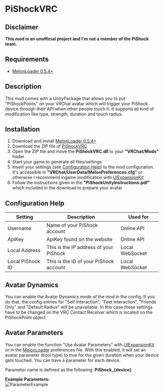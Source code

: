 # PiShockVRC

## Disclaimer

**This mod is an unofficial project and I'm not a member of the PiShock team.**

## Requirements

- [MelonLoader 0.5.4+](https://melonwiki.xyz/)

## Description

This mod comes with a UnityPackage that allows you to put "PiShockPoints" on your VRChat avatar which will trigger your PiShock device through their API when other people touch it. It supports all kind of modification like type, strength, duration and touch radius.

## Installation

1. Download and install [MelonLoader 0.5.4+](https://melonwiki.xyz/)
2. Download the ZIP file of [PiShockVRC](https://github.com/DragonPlayerX/PiShockVRC/releases/latest)
3. Open the ZIP file and move the **PiShockVRC.dll** to your **"VRChat/Mods"** folder
4. Start your game to generate all files/settings
5. Insert your settings (see [Configuration Help](https://github.com/DragonPlayerX/PiShockVRC#configuration-help)) to the mod configuration. It's accessible in **"VRChat/UserData/MelonPreferences.cfg"** or otherwise I recommend ingame modification with [UIExpansionKit](https://github.com/knah/VRCMods/releases/latest/download/UIExpansionKit.dll)
6. Follow the instructions given in the **"PiShockUnityInstructions.pdf"** which included in the download to prepare your avatar

## Configuration Help

|Setting|Description|Used for|
|-|-|-|
|Username|Name of your PiShock account|Online API|
|ApiKey|ApiKey found on the website|Online API|
|Local Address|This is the IP address of your PiShock|Local WebSocket|
|Local PiShock ID|This is the ID of your PiShock account|Local WebSocket|

## Avatar Dynamics

You can enable the Avatar Dynamics mode of the mod in the config. If you do that, the config entries for "Self Interaction", "Feet Interaction", "Friends Only" and "Default Radius" will be unavailable. In this case these settings have to be changed on the VRC Contact Receiver which is located on the PiShockPoint object.

## Avatar Parameters

You can enable the function “Use Avatar Parameters” with [UIExpansionKit](https://github.com/knah/VRCMods/releases/latest/download/UIExpansionKit.dll) or in the [MelonLoader](https://melonwiki.xyz/) preferences file. With this enabled, it will set an avatar parameter (bool type) to true for the given duration when your device gets touched. You can have a parameter for each device.

Parameter name is defined as the following: **PiShock_{device}**

**Example Parameters:**
<br>
![ParameterExample](https://i.imgur.com/myWVlDf.png)